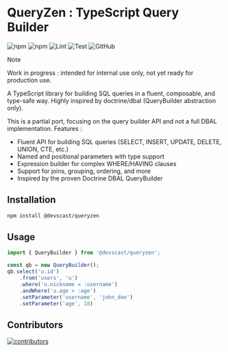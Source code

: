 # QueryZen : TypeScript Query Builder

![npm](https://img.shields.io/npm/v/@devscast/queryzen?style=flat-square)
![npm](https://img.shields.io/npm/dt/@devscast/queryzen?style=flat-square)
![Lint](https://github.com/devscast/queryzen-ts/actions/workflows/lint.yml/badge.svg)
![Test](https://github.com/devscast/queryzen-ts/actions/workflows/test.yml/badge.svg)
![GitHub](https://img.shields.io/github/license/devscast/queryzen-ts?style=flat-square)

> [!NOTE]  
> Work in progress : intended for internal use only, not yet ready for production use.

A TypeScript library for building SQL queries in a fluent, composable, and type-safe way.
Highly inspired by doctrine/dbal (QueryBuilder abstraction only).

This is a partial port, focusing on the query builder API and not a full DBAL implementation.
Features :

- Fluent API for building SQL queries (SELECT, INSERT, UPDATE, DELETE, UNION, CTE, etc.)
- Named and positional parameters with type support
- Expression builder for complex WHERE/HAVING clauses
- Support for joins, grouping, ordering, and more
- Inspired by the proven Doctrine DBAL QueryBuilder

## Installation

```bash
npm install @devscast/queryzen
```

## Usage

```typescript
import { QueryBuilder } from '@devscast/queryzen';

const qb = new QueryBuilder();
qb.select('u.id')
    .from('users', 'u')
    .where('u.nickname = :username')
    .andWhere('u.age > :age')
    .setParameter('username', 'john_doe')
    .setParameter('age', 18)
```

## Contributors

<a href="https://github.com/devscast/queryzen-tz/graphs/contributors" title="show all contributors">
  <img src="https://contrib.rocks/image?repo=devscast/queryzen-ts" alt="contributors"/>
</a>
